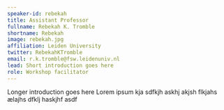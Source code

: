 ```yaml
---
speaker-id: rebekah
title: Assistant Professor
fullname: Rebekah K. Tromble
shortname: Rebekah
image: rebekah.jpg
affiliation: Leiden University
twitter: RebekahKTromble
email: r.k.tromble@fsw.leidenuniv.nl
lead: Short introduction goes here
role: Workshop facilitator
---
```


Longer introduction goes here Lorem ipsum kja sdfkjh askhj akjsh flkjahs
ælajhs dfklj haskjhf asdf

